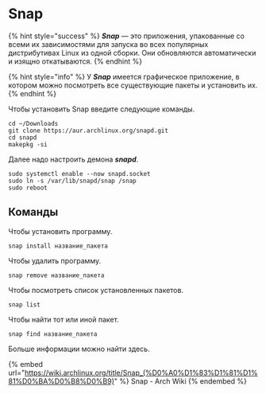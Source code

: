 # Snap

{% hint style="success" %}
_**Snap**_ — это приложения, упакованные со всеми их зависимостями для запуска во всех популярных дистрибутивах Linux из одной сборки. Они обновляются автоматически и изящно откатываются.
{% endhint %}

{% hint style="info" %}
У _**Snap**_ имеется графическое приложение, в котором можно посмотреть все существующие пакеты и установить их.
{% endhint %}

Чтобы установить Snap введите следующие команды.

```shell
cd ~/Downloads
git clone https://aur.archlinux.org/snapd.git
cd snapd
makepkg -si
```

Далее надо настроить демона _**snapd**_.

```shell
sudo systemctl enable --now snapd.socket
sudo ln -s /var/lib/snapd/snap /snap
sudo reboot
```

## Команды

Чтобы установить программу.

```shell
snap install название_пакета
```

Чтобы удалить программу.

```shell
snap remove название_пакета
```

Чтобы  посмотреть список установленных пакетов.

```shell
snap list
```

Чтобы найти тот или иной пакет.

```shell
snap find название_пакета
```

Больше информации можно найти здесь.

{% embed url="https://wiki.archlinux.org/title/Snap_(%D0%A0%D1%83%D1%81%D1%81%D0%BA%D0%B8%D0%B9)" %}
Snap - Arch Wiki
{% endembed %}
